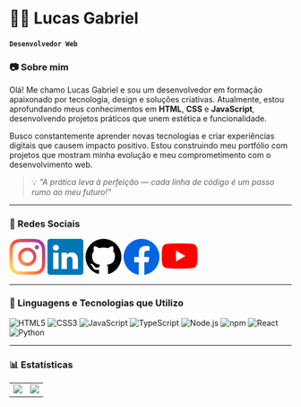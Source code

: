 # 👨‍💻 Lucas Gabriel

**`Desenvolvedor Web`**

### 📷 Sobre mim
Olá! Me chamo Lucas Gabriel e sou um desenvolvedor em formação apaixonado por tecnologia, design e soluções criativas. Atualmente, estou aprofundando meus conhecimentos em **HTML**, **CSS** e **JavaScript**, desenvolvendo projetos práticos que unem estética e funcionalidade.

Busco constantemente aprender novas tecnologias e criar experiências digitais que causem impacto positivo. Estou construindo meu portfólio com projetos que mostram minha evolução e meu comprometimento com o desenvolvimento web.

> 💡 *"A prática leva à perfeição — cada linha de código é um passo rumo ao meu futuro!"*

---

### 📱 Redes Sociais

[![Instagram](https://raw.githubusercontent.com/CLorant/readme-social-icons/main/large/colored/instagram.svg)](https://www.instagram.com/lg.23_)
[![LinkedIn](https://raw.githubusercontent.com/CLorant/readme-social-icons/main/large/colored/linkedin.svg)](https://www.linkedin.com/in/seu_usuario)
[![GitHub](https://raw.githubusercontent.com/CLorant/readme-social-icons/main/large/colored/github.svg)](https://github.com/lucx23)
[![Facebook](https://raw.githubusercontent.com/CLorant/readme-social-icons/main/large/colored/facebook.svg)](https://facebook.com/100004063420400)
[![YouTube](https://raw.githubusercontent.com/CLorant/readme-social-icons/main/large/colored/youtube.svg)](https://youtube.com/@lucxx23)

---

### 🤖 Linguagens e Tecnologias que Utilizo

<p align="left">
  <img src="https://cdn.jsdelivr.net/gh/devicons/devicon@latest/icons/html5/html5-original.svg" height="32" alt="HTML5" />
  <img src="https://cdn.jsdelivr.net/gh/devicons/devicon@latest/icons/css3/css3-original.svg" height="32" alt="CSS3" />
  <img src="https://cdn.jsdelivr.net/gh/devicons/devicon@latest/icons/javascript/javascript-plain.svg" height="32" alt="JavaScript" />
  <img src="https://cdn.jsdelivr.net/gh/devicons/devicon@latest/icons/typescript/typescript-plain.svg" height="32" alt="TypeScript" />
  <img src="https://cdn.jsdelivr.net/gh/devicons/devicon@latest/icons/nodejs/nodejs-plain-wordmark.svg" height="32" alt="Node.js" />
  <img src="https://cdn.jsdelivr.net/gh/devicons/devicon@latest/icons/npm/npm-original-wordmark.svg" height="32" alt="npm" />
  <img src="https://cdn.jsdelivr.net/gh/devicons/devicon@latest/icons/react/react-original.svg" height="32" alt="React" />
  <img src="https://cdn.jsdelivr.net/gh/devicons/devicon@latest/icons/python/python-original.svg" height="32" alt="Python" />
</p>


---

### 📊 Estatísticas

<table>
  <tr>
    <td>
      <img src="https://github-readme-stats.vercel.app/api?username=lucx23&show_icons=true&theme=tokyonight&include_all_commits=true&locale=pt-br" height="200"/>
    </td>
    <td>
      <img src="https://github-readme-stats.vercel.app/api/top-langs/?username=lucx23&locale=pt-br&theme=tokyonight&layout=compact&custom_title=Tecnologias&langs_count=5" height="200"/>
    </td>
  </tr>
</table>
